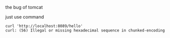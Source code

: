the bug of tomcat

just use command

```
curl 'http://localhost:8089/hello'
curl: (56) Illegal or missing hexadecimal sequence in chunked-encoding
```
